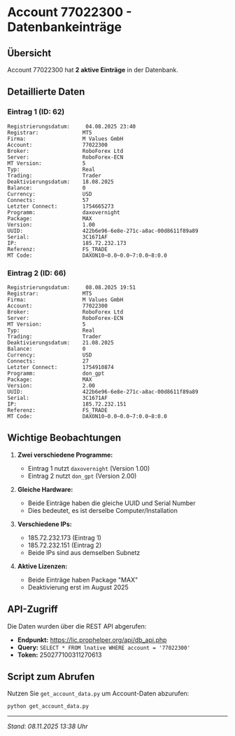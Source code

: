 # Account 77022300 - Datenbankeinträge

## Übersicht
Account 77022300 hat **2 aktive Einträge** in der Datenbank.

## Detaillierte Daten

### Eintrag 1 (ID: 62)
```
Registrierungsdatum:     04.08.2025 23:40
Registrar:              MT5
Firma:                  M Values GmbH
Account:                77022300
Broker:                 RoboForex Ltd
Server:                 RoboForex-ECN
MT Version:             5
Typ:                    Real
Trading:                Trader
Deaktivierungsdatum:    18.08.2025
Balance:                0
Currency:               USD
Connects:               57
Letzter Connect:        1754665273
Programm:               daxovernight
Package:                MAX
Version:                1.00
UUID:                   422b6e96-6e8e-271c-a8ac-00d8611f89a89
Serial:                 3C1671AF
IP:                     185.72.232.173
Referenz:               FS_TRADE
MT Code:                DAXON10~0.0~0.0~7:0.0~8:0.0
```

### Eintrag 2 (ID: 66)
```
Registrierungsdatum:     08.08.2025 19:51
Registrar:              MT5
Firma:                  M Values GmbH
Account:                77022300
Broker:                 RoboForex Ltd
Server:                 RoboForex-ECN
MT Version:             5
Typ:                    Real
Trading:                Trader
Deaktivierungsdatum:    21.08.2025
Balance:                0
Currency:               USD
Connects:               27
Letzter Connect:        1754910874
Programm:               don_gpt
Package:                MAX
Version:                2.00
UUID:                   422b6e96-6e8e-271c-a8ac-00d8611f89a89
Serial:                 3C1671AF
IP:                     185.72.232.151
Referenz:               FS_TRADE
MT Code:                DAXON10~0.0~0.0~7:0.0~8:0.0
```

## Wichtige Beobachtungen

1. **Zwei verschiedene Programme:**
   - Eintrag 1 nutzt `daxovernight` (Version 1.00)
   - Eintrag 2 nutzt `don_gpt` (Version 2.00)

2. **Gleiche Hardware:**
   - Beide Einträge haben die gleiche UUID und Serial Number
   - Dies bedeutet, es ist derselbe Computer/Installation

3. **Verschiedene IPs:**
   - 185.72.232.173 (Eintrag 1)
   - 185.72.232.151 (Eintrag 2)
   - Beide IPs sind aus demselben Subnetz

4. **Aktive Lizenzen:**
   - Beide Einträge haben Package "MAX"
   - Deaktivierung erst im August 2025

## API-Zugriff

Die Daten wurden über die REST API abgerufen:
- **Endpunkt:** https://lic.prophelper.org/api/db_api.php
- **Query:** `SELECT * FROM lnative WHERE account = '77022300'`
- **Token:** 250277100311270613

## Script zum Abrufen

Nutzen Sie `get_account_data.py` um Account-Daten abzurufen:
```bash
python get_account_data.py
```

---
*Stand: 08.11.2025 13:38 Uhr*

